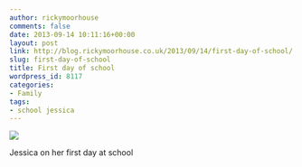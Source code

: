 ```yaml
---
author: rickymoorhouse
comments: false
date: 2013-09-14 10:11:16+00:00
layout: post
link: http://blog.rickymoorhouse.co.uk/2013/09/14/first-day-of-school/
slug: first-day-of-school
title: First day of school
wordpress_id: 8117
categories:
- Family
tags:
- school jessica
---
```


![](http://rickymoorhouse.files.wordpress.com/2013/09/wpid-52343636793c51-25739622.jpg)

Jessica on her first day at school
